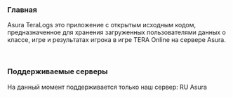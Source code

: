 ### Главная

Asura TeraLogs это приложение с открытым исходным кодом, предназначенное для хранения загруженных пользователями данных о классе, игре и результатах игрока в игре TERA Online на сервере Asura.

&nbsp;

### Поддерживаемые серверы

На данный момент поддерживается только наш сервер:
RU Asura